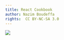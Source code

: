 ```yaml
---
title: React Cookbook
author: Nazim Boudeffa
rights:  CC BY-NC-SA 3.0
---
```


![](images/title_page.png)
